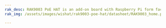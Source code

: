 ```yaml
---
rak_desc: RAK9003 PoE HAT is an add-on board with Raspberry Pi form factor which can be plugged into a Raspberry Pi directly. This makes it possible to power the Raspberry Pi via a standard CAT 5 Ethernet cable.
rak_img: /assets/images/wishat/rak9003-poe-hat/datasheet/RAK9003_home.png

---
```


<rk-redirect to="/Product-Categories/WisHat/RAK9003-PoE-HAT/Overview/" />